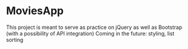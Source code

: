 # MoviesApp
This project is meant to serve as practice on jQuery as well as Bootstrap (with a possibility of API integration)
Coming in the future: styling, list sorting
